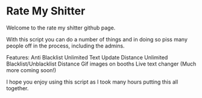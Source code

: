 # Rate My Shitter

Welcome to the rate my shitter github page.

With this script you can do a number of things and in doing so piss many people off in the process, including the admins.

Features:
Anti Blacklist
Unlimited Text Update Distance
Unlimited Blacklist/Unblacklist Distance
Gif images on booths
Live text changer
(Much more coming soon!)

I hope you enjoy using this script as I took many hours putting this all together.
